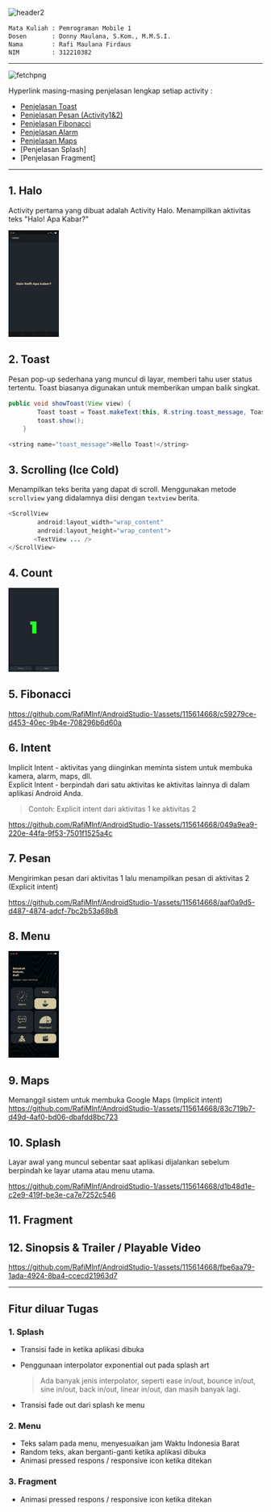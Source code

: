 ![header2](https://github.com/RafiMlnf/AndroidStudio-1/assets/115614668/3aff9ed7-100a-4edc-8eea-34391c0d29a4)

```
Mata Kuliah : Pemrograman Mobile 1
Dosen       : Donny Maulana, S.Kom., M.M.S.I.
Nama        : Rafi Maulana Firdaus
NIM         : 312210382
```
--------------------------

![fetchpng](https://github.com/RafiMlnf/AndroidStudio-1/assets/115614668/3a89b928-b1fe-47fc-9ca8-ca9fb74e33f7)

Hyperlink masing-masing penjelasan lengkap setiap activity :  
- [Penjelasan Toast](Read/READMEToast.md)
- [Penjelasan Pesan (Activity1&2)](Read/READMEPesan.md)
- [Penjelasan Fibonacci](Read/READMEFibonacci.md)
- [Penjelasan Alarm](Read/READMEAlarm.md)
- [Penjelasan Maps](Read/READMEMaps.md)
- [Penjelasan Splash]
- [Penjelasan Fragment]

---------------------------

## 1. Halo
Activity pertama yang dibuat adalah Activity Halo. Menampilkan aktivitas teks "Halo! Apa Kabar?"  
  
<img src="img/halo.jpg" width=100>  

## 2. Toast
Pesan pop-up sederhana yang muncul di layar, memberi tahu user status tertentu. Toast biasanya digunakan untuk memberikan umpan balik singkat.

```JAVA
public void showToast(View view) {
        Toast toast = Toast.makeText(this, R.string.toast_message, Toast.LENGTH_SHORT);
        toast.show();
    }
```

```JAVA
<string name="toast_message">Hello Toast!</string>
```

## 3. Scrolling (Ice Cold)
Menampilkan teks berita yang dapat di scroll. Menggunakan metode `scrollview` yang didalamnya diisi dengan `textview` berita.

```JAVA
<ScrollView
        android:layout_width="wrap_content"
        android:layout_height="wrap_content">
       <TextView ... />
</ScrollView>
```

## 4. Count
<img src="img/count.jpg" width=100>  

## 5. Fibonacci  
https://github.com/RafiMlnf/AndroidStudio-1/assets/115614668/c59279ce-d453-40ec-9b4e-708296b6d60a

## 6. Intent  
Implicit Intent - aktivitas yang diinginkan meminta sistem untuk membuka kamera, alarm, maps, dll.  
Explicit Intent - berpindah dari satu aktivitas ke aktivitas lainnya di dalam aplikasi Android Anda.  

> Contoh: Explicit intent dari aktivitas 1 ke aktivitas 2

https://github.com/RafiMlnf/AndroidStudio-1/assets/115614668/049a9ea9-220e-44fa-9f53-7501f1525a4c

## 7. Pesan  
Mengirimkan pesan dari aktivitas 1 lalu menampilkan pesan di aktivitas 2 (Explicit intent)  

https://github.com/RafiMlnf/AndroidStudio-1/assets/115614668/aaf0a9d5-d487-4874-adcf-7bc2b53a68b8

## 8. Menu
<img src="img/menu.jpg" width=100>  

## 9. Maps  
Memanggil sistem untuk membuka Google Maps (Implicit intent)  
https://github.com/RafiMlnf/AndroidStudio-1/assets/115614668/83c719b7-d49d-4af0-bd06-dbafdd8bc723



## 10. Splash  
Layar awal yang muncul sebentar saat aplikasi dijalankan sebelum berpindah ke layar utama atau menu utama.

https://github.com/RafiMlnf/AndroidStudio-1/assets/115614668/d1b48d1e-c2e9-419f-be3e-ca7e7252c546

## 11. Fragment


## 12. Sinopsis & Trailer / Playable Video  
https://github.com/RafiMlnf/AndroidStudio-1/assets/115614668/fbe6aa79-1ada-4924-8ba4-ccecd21963d7

----------------------------

## Fitur diluar Tugas
### 1. Splash
   - Transisi fade in ketika aplikasi dibuka
   - Penggunaan interpolator exponential out pada splash art
     
     > Ada banyak jenis interpolator, seperti ease in/out, bounce in/out, sine in/out, back in/out, linear in/out, dan masih banyak lagi.
   - Transisi fade out dari splash ke menu

### 2. Menu
   - Teks salam pada menu, menyesuaikan jam Waktu Indonesia Barat
   - Random teks, akan berganti-ganti ketika aplikasi dibuka
   - Animasi pressed respons / responsive icon ketika ditekan

### 3. Fragment
   - Animasi pressed respons / responsive icon ketika ditekan




